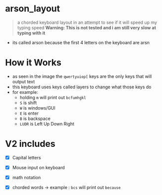 # arson_layout
> a chorded keyboard layout in an attempt to see if it will speed up my typing speed
> **Warning: This is not tested and i am still very slow at typing with it**

- its called arson because the first 4 letters on the keyboard are arsn
# How it Works 
- as seen in the image the `qwertyuiop[`  keys are the only keys that will output text 
- this keyboard uses keys called layers to change what those keys do 
- for example:
   - holding `m` will print out `bcfumhgkl`
   - `S` is shift 
   - `W` is windows/GUI  
   - `E` is enter 
   - `B` is backspace
   - `LUDR` is Left Up Down Right

# V2 includes
- [x] Capital letters
- [x] Mouse input on keyboard
- [x] math notation
- [x] chorded words ->  example : `bcs`  will print out  `because`
 
